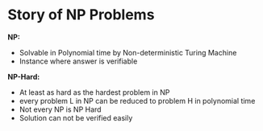 <h1> Story of NP Problems</h1>

**NP:**

+ Solvable in Polynomial time by Non-deterministic Turing Machine
+ Instance where answer is verifiable

**NP-Hard:**

+ At least as hard as the hardest problem in NP
+ every problem L in NP can be reduced to problem H in polynomial time
+ Not every NP is NP Hard
+ Solution can not be verified easily
